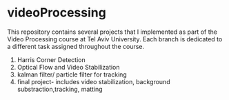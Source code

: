 # videoProcessing
This repository contains several projects that I implemented as part of the Video Processing course at Tel Aviv University. Each branch is dedicated to a different task assigned throughout the course.
1.	Harris Corner Detection
2.	Optical Flow and Video Stabilization
3.	kalman filter/ particle filter for tracking
4.	final project- includes video stabilization, background substraction,tracking, matting
